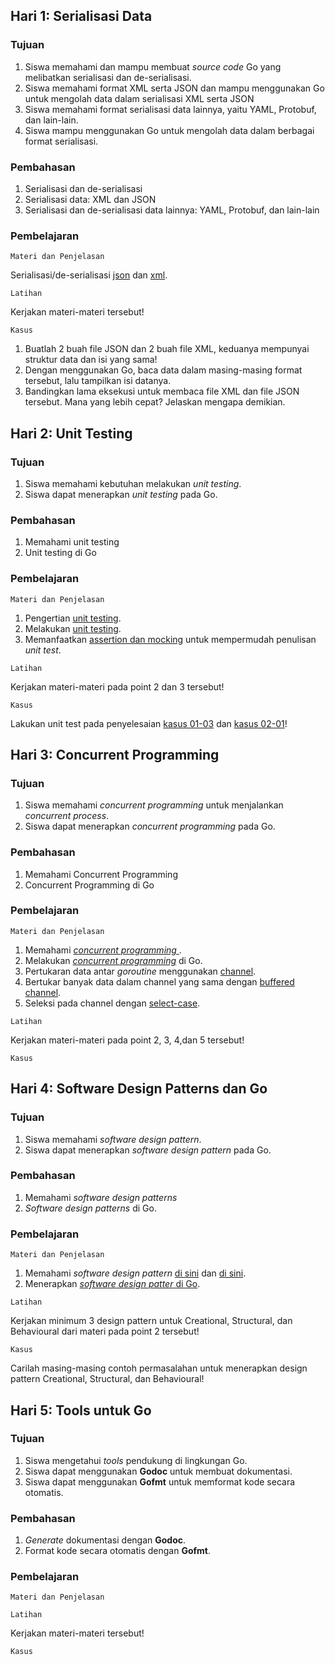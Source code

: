 ## Hari 1: Serialisasi Data
### Tujuan
1. Siswa memahami dan mampu membuat *source code* Go  yang melibatkan serialisasi dan de-serialisasi. 
2. Siswa memahami format XML serta JSON dan mampu menggunakan Go untuk mengolah data dalam serialisasi XML serta JSON
3. Siswa memahami format serialisasi data lainnya, yaitu YAML, Protobuf, dan lain-lain. 
4. Siswa mampu menggunakan Go untuk mengolah data dalam berbagai format serialisasi.

### Pembahasan
1. Serialisasi dan de-serialisasi
2. Serialisasi data: XML dan JSON
3. Serialisasi dan de-serialisasi data lainnya: YAML, Protobuf, dan lain-lain

### Pembelajaran
```
Materi dan Penjelasan
```
Serialisasi/de-serialisasi [json](https://golangdocs.com/json-with-golang) dan [xml](https://golangdocs.com/xml-in-golang).

```
Latihan
```
Kerjakan materi-materi tersebut!

```
Kasus
```
1. Buatlah 2 buah file JSON dan 2 buah file XML, keduanya mempunyai struktur data dan isi yang sama!
2. Dengan menggunakan Go, baca data dalam masing-masing format tersebut, lalu tampilkan isi datanya. 
3. Bandingkan lama eksekusi untuk membaca file XML dan file JSON tersebut. Mana yang lebih cepat? Jelaskan mengapa demikian.

## Hari 2: Unit Testing
### Tujuan
1. Siswa memahami kebutuhan melakukan *unit testing*.
2. Siswa dapat menerapkan *unit testing* pada Go.

### Pembahasan
1. Memahami unit testing
2. Unit testing di Go

### Pembelajaran
```
Materi dan Penjelasan
```
1. Pengertian [unit testing](https://en.wikipedia.org/wiki/Unit_testing).
2. Melakukan [unit testing](https://golangdocs.com/unit-testing-in-golang).
3. Memanfaatkan [assertion dan mocking](https://tutorialedge.net/golang/improving-your-tests-with-testify-go/) untuk mempermudah penulisan *unit test*.

```
Latihan
```
Kerjakan materi-materi pada point 2 dan 3 tersebut!

```
Kasus
```
Lakukan unit test pada penyelesaian [kasus 01-03](./01.md#pembelajaran-2) dan [kasus 02-01](./02.md#pembelajaran)!

## Hari 3: Concurrent Programming
### Tujuan
1. Siswa memahami *concurrent programming* untuk menjalankan *concurrent process*.
2. Siswa dapat menerapkan *concurrent programming* pada Go.

### Pembahasan
1. Memahami Concurrent Programming
2. Concurrent Programming di Go

### Pembelajaran
```
Materi dan Penjelasan
```
1. Memahami [*concurrent programming* ](https://en.wikipedia.org/wiki/Concurrent_computing).
2. Melakukan [*concurrent programming*](https://www.geeksforgeeks.org/goroutines-concurrency-in-golang/) di Go.
3. Pertukaran data antar *goroutine* menggunakan [channel](https://golangdocs.com/channels-in-golang).
4. Bertukar banyak data dalam channel yang sama dengan [buffered channel](https://www.geeksforgeeks.org/buffered-channel-in-golang/).
5. Seleksi pada channel dengan [select-case](https://golangbyexample.com/select-statement-golang/).

```
Latihan
```
Kerjakan materi-materi pada point 2, 3, 4,dan 5 tersebut!

```
Kasus
```

## Hari 4: Software Design Patterns dan Go
### Tujuan
1. Siswa memahami *software design pattern*.
2. Siswa dapat menerapkan *software design pattern* pada Go.

### Pembahasan
1. Memahami *software design patterns*
2. *Software design patterns* di Go.

### Pembelajaran
```
Materi dan Penjelasan
```
1. Memahami *software design pattern* [di sini](https://en.wikipedia.org/wiki/Design_Patterns) dan [di sini](https://refactoring.guru/design-patterns/what-is-pattern).
2. Menerapkan [*software design patter* di Go](https://refactoring.guru/design-patterns/go).

```
Latihan
```
Kerjakan minimum 3 design pattern untuk Creational, Structural, dan Behavioural dari materi pada point 2 tersebut!

```
Kasus
```
Carilah masing-masing contoh permasalahan untuk menerapkan design pattern Creational, Structural, dan Behavioural!

## Hari 5: Tools untuk Go
### Tujuan
1. Siswa mengetahui *tools* pendukung di lingkungan Go.
2. Siswa dapat menggunakan **Godoc** untuk membuat dokumentasi.
3. Siswa dapat menggunakan **Gofmt** untuk memformat kode secara otomatis.

### Pembahasan
1. *Generate* dokumentasi dengan **Godoc**.
2. Format kode secara otomatis dengan **Gofmt**.

### Pembelajaran
```
Materi dan Penjelasan
```


```
Latihan
```
Kerjakan materi-materi tersebut!

```
Kasus
```

